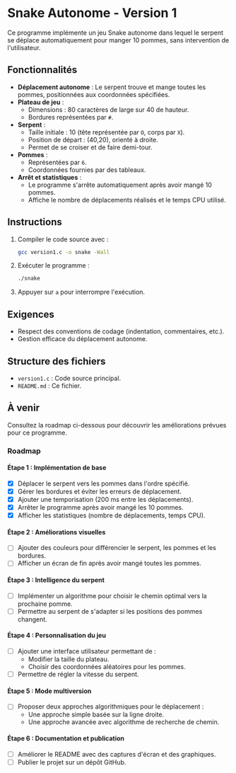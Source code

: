 # Snake Autonome - Version 1

Ce programme implémente un jeu Snake autonome dans lequel le serpent se déplace automatiquement pour manger 10 pommes, sans intervention de l'utilisateur.

## Fonctionnalités
- **Déplacement autonome** : Le serpent trouve et mange toutes les pommes, positionnées aux coordonnées spécifiées.
- **Plateau de jeu** :
  - Dimensions : 80 caractères de large sur 40 de hauteur.
  - Bordures représentées par `#`.
- **Serpent** :
  - Taille initiale : 10 (tête représentée par `O`, corps par `X`).
  - Position de départ : (40,20), orienté à droite.
  - Permet de se croiser et de faire demi-tour.
- **Pommes** :
  - Représentées par `6`.
  - Coordonnées fournies par des tableaux.
- **Arrêt et statistiques** :
  - Le programme s'arrête automatiquement après avoir mangé 10 pommes.
  - Affiche le nombre de déplacements réalisés et le temps CPU utilisé.

## Instructions
1. Compiler le code source avec :
   ```bash
   gcc version1.c -o snake -Wall
   ```
2. Exécuter le programme :
   ```bash
   ./snake
   ```
3. Appuyer sur `a` pour interrompre l'exécution.

## Exigences
- Respect des conventions de codage (indentation, commentaires, etc.).
- Gestion efficace du déplacement autonome.

## Structure des fichiers
- `version1.c` : Code source principal.
- `README.md` : Ce fichier.

## À venir
Consultez la roadmap ci-dessous pour découvrir les améliorations prévues pour ce programme.

### Roadmap

#### Étape 1 : Implémentation de base
- [x] Déplacer le serpent vers les pommes dans l'ordre spécifié.
- [x] Gérer les bordures et éviter les erreurs de déplacement.
- [x] Ajouter une temporisation (200 ms entre les déplacements).
- [x] Arrêter le programme après avoir mangé les 10 pommes.
- [x] Afficher les statistiques (nombre de déplacements, temps CPU).

#### Étape 2 : Améliorations visuelles
- [ ] Ajouter des couleurs pour différencier le serpent, les pommes et les bordures.
- [ ] Afficher un écran de fin après avoir mangé toutes les pommes.

#### Étape 3 : Intelligence du serpent
- [ ] Implémenter un algorithme pour choisir le chemin optimal vers la prochaine pomme.
- [ ] Permettre au serpent de s'adapter si les positions des pommes changent.

#### Étape 4 : Personnalisation du jeu
- [ ] Ajouter une interface utilisateur permettant de :
  - Modifier la taille du plateau.
  - Choisir des coordonnées aléatoires pour les pommes.
- [ ] Permettre de régler la vitesse du serpent.

#### Étape 5 : Mode multiversion
- [ ] Proposer deux approches algorithmiques pour le déplacement :
  - Une approche simple basée sur la ligne droite.
  - Une approche avancée avec algorithme de recherche de chemin.

#### Étape 6 : Documentation et publication
- [ ] Améliorer le README avec des captures d'écran et des graphiques.
- [ ] Publier le projet sur un dépôt GitHub.
